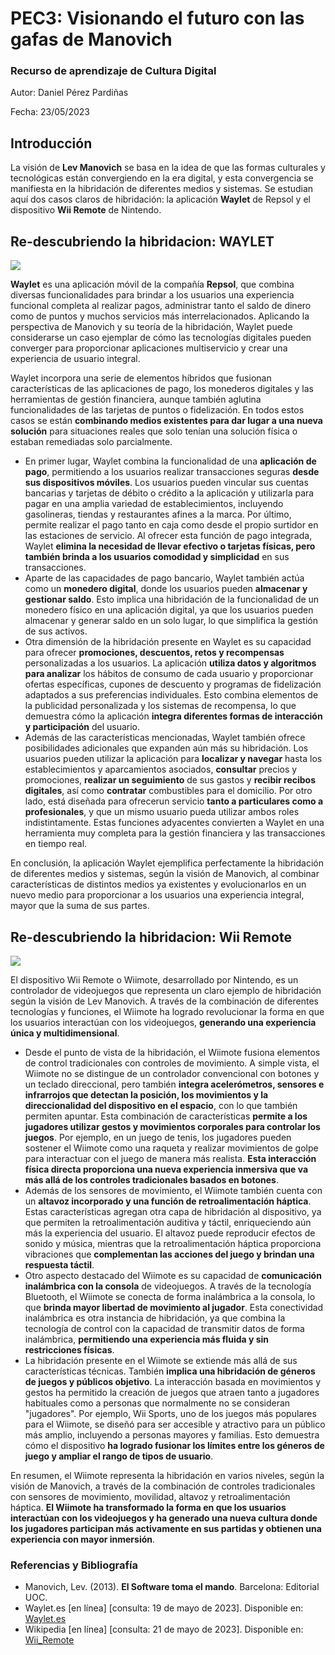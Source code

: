 # PEC3: Visionando el futuro con las gafas de Manovich 

### Recurso de aprendizaje de Cultura Digital 

Autor: Daniel Pérez Pardiñas

Fecha: 23/05/2023

## Introducción

La visión de **Lev Manovich** se basa en la idea de que las formas culturales y tecnológicas están convergiendo en la era digital, y esta convergencia se manifiesta en la hibridación de diferentes medios y sistemas.
Se estudian aquí dos casos claros de hibridación: la aplicación **Waylet** de Repsol y el dispositivo **Wii Remote** de Nintendo.

## Re-descubriendo la hibridacion: WAYLET
![](https://waylet.es/media/2020/07/Logo_Waylet-new-1.png)

**Waylet** es una aplicación móvil de la compañía **Repsol**, que combina diversas funcionalidades para brindar a los usuarios una experiencia funcional completa al realizar pagos, administrar tanto el saldo de dinero como de puntos y muchos servicios más interrelacionados. Aplicando la perspectiva de Manovich y su teoría de la hibridación, Waylet puede considerarse un caso ejemplar de cómo las tecnologías digitales pueden converger para proporcionar aplicaciones multiservicio y crear una experiencia de usuario integral.

Waylet incorpora una serie de elementos híbridos que fusionan características de las aplicaciones de pago, los monederos digitales y las herramientas de gestión financiera, aunque también aglutina funcionalidades de las tarjetas de puntos o fidelización. En todos estos casos se están **combinando medios existentes para dar lugar a una nueva solución** para situaciones reales que solo tenían una solución física o estaban remediadas solo parcialmente.

- En primer lugar, Waylet combina la funcionalidad de una **aplicación de pago**, permitiendo a los usuarios realizar transacciones seguras **desde sus dispositivos móviles**. Los usuarios pueden vincular sus cuentas bancarias y tarjetas de débito o crédito a la aplicación y utilizarla para pagar en una amplia variedad de establecimientos, incluyendo gasolineras, tiendas y restaurantes afines a la marca. Por último, permite realizar el pago tanto en caja como desde el propio surtidor en las estaciones de servicio. Al ofrecer esta función de pago integrada, Waylet **elimina la necesidad de llevar efectivo o tarjetas físicas, pero también brinda a los usuarios comodidad y simplicidad** en sus transacciones. 
- Aparte de las capacidades de pago bancario, Waylet también actúa como un **monedero digital**, donde los usuarios pueden **almacenar y gestionar saldo**. Esto implica una hibridación de la funcionalidad de un monedero físico en una aplicación digital, ya que los usuarios pueden almacenar y generar saldo en un solo lugar, lo que simplifica la gestión de sus activos.
- Otra dimensión de la hibridación presente en Waylet es su capacidad para ofrecer **promociones, descuentos, retos y recompensas** personalizadas a los usuarios. La aplicación **utiliza datos y algoritmos para analizar** los hábitos de consumo de cada usuario y proporcionar ofertas específicas, cupones de descuento y programas de fidelización adaptados a sus preferencias individuales. Esto combina elementos de la publicidad personalizada y los sistemas de recompensa, lo que demuestra cómo la aplicación **integra diferentes formas de interacción y participación** del usuario.
- Además de las características mencionadas, Waylet también ofrece posibilidades adicionales que expanden aún más su hibridación. Los usuarios pueden utilizar la aplicación para **localizar y navegar** hasta los establecimientos y aparcamientos asociados, **consultar** precios y promociones, **realizar un seguimiento** de sus gastos y **recibir recibos digitales**, así como **contratar** combustibles para el domicilio. Por otro lado, está diseñada para ofrecerun servicio **tanto a particulares como a profesionales**, y que un mismo usuario pueda utilizar ambos roles indistintamente. Estas funciones adyacentes convierten a Waylet en una herramienta muy completa para la gestión financiera y las transacciones en tiempo real.

En conclusión, la aplicación Waylet ejemplifica perfectamente la hibridación de diferentes medios y sistemas, según la visión de Manovich, al combinar características de distintos medios ya existentes y evolucionarlos en un nuevo medio para proporcionar a los usuarios una experiencia integral, mayor que la suma de sus partes.

## Re-descubriendo la hibridacion: Wii Remote

![](https://upload.wikimedia.org/wikipedia/commons/thumb/b/bc/Wii_Remote_Image.jpg/375px-Wii_Remote_Image.jpg)
 
El dispositivo Wii Remote o Wiimote, desarrollado por Nintendo, es un controlador de videojuegos que representa un claro ejemplo de hibridación según la visión de Lev Manovich. A través de la combinación de diferentes tecnologías y funciones, el Wiimote ha logrado revolucionar la forma en que los usuarios interactúan con los videojuegos, **generando una experiencia única y multidimensional**.
- Desde el punto de vista de la hibridación, el Wiimote fusiona elementos de control tradicionales con controles de movimiento. A simple vista, el Wiimote no se distingue de un controlador convencional con botones y un teclado direccional, pero también **integra acelerómetros, sensores e infrarrojos que detectan la posición, los movimientos y la direccionalidad del dispositivo en el espacio**, con lo que también permiten apuntar.
Esta combinación de características **permite a los jugadores utilizar gestos y movimientos corporales para controlar los juegos**. Por ejemplo, en un juego de tenis, los jugadores pueden sostener el Wiimote como una raqueta y realizar movimientos de golpe para interactuar con el juego de manera más realista. **Esta interacción física directa proporciona una nueva experiencia inmersiva que va más allá de los controles tradicionales basados en botones**.
- Además de los sensores de movimiento, el Wiimote también cuenta con un **altavoz incorporado y una función de retroalimentación háptica**. Estas características agregan otra capa de hibridación al dispositivo, ya que permiten la retroalimentación auditiva y táctil, enriqueciendo aún más la experiencia del usuario. El altavoz puede reproducir efectos de sonido y música, mientras que la retroalimentación háptica proporciona vibraciones que **complementan las acciones del juego y brindan una respuesta táctil**.
- Otro aspecto destacado del Wiimote es su capacidad de **comunicación inalámbrica con la consola** de videojuegos. A través de la tecnología Bluetooth, el Wiimote se conecta de forma inalámbrica a la consola, lo que **brinda mayor libertad de movimiento al jugador**. Esta conectividad inalámbrica es otra instancia de hibridación, ya que combina la tecnología de control con la capacidad de transmitir datos de forma inalámbrica, **permitiendo una experiencia más fluida y sin restricciones físicas**.
- La hibridación presente en el Wiimote se extiende más allá de sus características técnicas. También **implica una hibridación de géneros de juegos y públicos objetivo**. La interacción basada en movimientos y gestos ha permitido la creación de juegos que atraen tanto a jugadores habituales como a personas que normalmente no se consideran "jugadores". Por ejemplo, Wii Sports, uno de los juegos más populares para el Wiimote, se diseñó para ser accesible y atractivo para un público más amplio, incluyendo a personas mayores y familias. Esto demuestra cómo el dispositivo **ha logrado fusionar los límites entre los géneros de juego y ampliar el rango de tipos de usuario**.

En resumen, el Wiimote representa la hibridación en varios niveles, según la visión de Manovich, a través de la combinación de controles tradicionales con sensores de movimiento, movilidad, altavoz y retroalimentación háptica. **El Wiimote ha transformado la forma en que los usuarios interactúan con los videojuegos y ha generado una nueva cultura donde los jugadores participan más activamente en sus partidas y obtienen una experiencia con mayor inmersión**.

### Referencias y Bibliografía

* Manovich, Lev. (2013). **El Software toma el mando**. Barcelona: Editorial UOC. 
* Waylet.es [en línea] [consulta: 19 de mayo de 2023]. Disponible en: [Waylet.es](https://waylet.es/)
* Wikipedia [en línea] [consulta: 21 de mayo de 2023]. Disponible en: [Wii_Remote](https://es.wikipedia.org/wiki/Wii_Remote)

